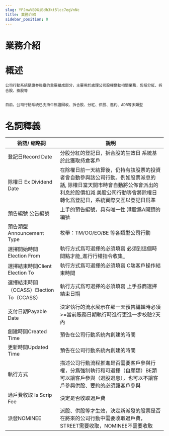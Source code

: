 ```yaml
---
slug: YPJmwVB9GiBdh3kt5lcc7egVnNc
title: 業務介紹
sidebar_position: 0
---
```



# 業務介紹


# 概述


    公司行動系統是證券後臺的重要組成部分，主要用於處理公司股權變動相關業務，包括分紅、拆合股、換股等


    目前，公司行動系統已支持牛熊證回收、拆合股、分紅、供股、邀約、ADR等多類型


# 名詞釋義


| **術語/ 缩略詞**                     | **說明**                                                                                              |
| ------------------------------- | --------------------------------------------------------------------------------------------------- |
| 登記日Record Date                  | 分股分紅的登記日，拆合股的生效日 系統基於此獲取持倉客戶                                                                        |
| 除權日 Ex Dividend Date            | 在除權日前一天結算後，仍持有該股票的投資者會自動參與該公司行動。例如股票派息的話, 除權日當天開市時會自動將公佈會派出的利息於股價扣減 美股公司行動等會將除權日轉化爲登記日，系統實際交互以登記日爲準 |
| 預告編號 公告編號                       | 上手的預告編號，具有唯一性 港股爲A開頭的編號                                                                             |
| 預告類型Announcement Type           | 枚舉：TM/OO/EO/BE 等各類型公司行動                                                                             |
| 選擇開始時間Election From             | 執行方式爲可選擇的必須填寫 必須到這個時間點才能_進行行權指令收集_                                                                  |
| 選擇結束時間Client Election To        | 執行方式爲可選擇的必須填寫 C端客戶操作結束時間                                                                            |
| 選擇結束時間（CCASS）Election To（CCASS） | 執行方式爲可選擇的必須填寫 上手券商選擇結束日期                                                                            |
| 支付日期Payable Date                | 決定執行的流水展示在那一天預告編輯時必須>=當前賬務日期執行時進行更進一步校驗2天內                                                          |
| 創建時間Created Time                | 預告在公司行動系統內創建的時間                                                                                     |
| 更新時間Updated Time                | 預告在公司行動系統內創建的時間                                                                                     |
| 執行方式                            | 描述公司行動流程推進是否需要客戶參與行權，分爲強制執行和可選擇（自願類）BE類可以讓客戶參與（選股選息），也可以不讓客戶參與供股、要約的必須讓客戶參與                         |
| 過戶費收取 Is Scrip Fee              | 決定是否收取過戶費                                                                                           |
| 派發NOMINEE                       | 派股、供股等才生效，決定新派發的股票是否在將來的公司行動中需要收取過戶費，STREET需要收取，NOMINEE不需要收取                                        |

